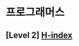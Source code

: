 # 프로그래머스 
## [Level 2] [H-index][link]

[link]: https://programmers.co.kr/learn/courses/30/lessons/42747
